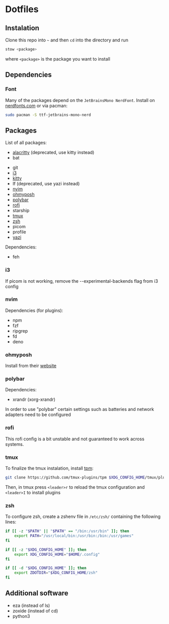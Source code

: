 # Dotfiles

<!-- TODO: work with git submodules -->

## Instalation

Clone this repo into `~` and then `cd` into the directory and run

```sh
stow <package>
```

where `<package>` is the package you want to install

## Dependencies

### Font

Many of the packages depend on the `JetBrainsMono NerdFont`.
Install on [nerdfonts.com](https://nerdfonts.com) or via pacman:

```sh
sudo pacman -S ttf-jetbrains-mono-nerd
```

## Packages

List of all packages:

- [alacritty](https://alacritty.org/) (deprecated, use kitty instead)
- bat
<!-- WARN: Git information should not be in a public repo -->
- git
- [i3](#i3)
- [kitty](https://sw.kovidgoyal.net/kitty/)
- lf (deprecated, use yazi instead)
- [nvim](#nvim)
- [ohmyposh](#ohmyposh)
- [polybar](#polybar)
- [rofi](#rofi)
- starship
- [tmux](#tmux)
- [zsh](#zsh)
- picom
- profile
- [yazi](https://yazi-rs.github.io/) <!-- TODO: add configuration -->

Dependencies:

- feh

### i3

If picom is not working, remove the --experimental-backends flag from i3 config

### nvim

Dependencies (for plugins):

- npm
- fzf
- ripgrep
- fd
- deno

### ohmyposh

Install from their [website](https://ohmyposh.dev)

### polybar

Dependencies:

- xrandr (xorg-xrandr)

<!-- TODO: add more information -->

In order to use "polybar" certain settings such as batteries and network adapters need to be configured

### rofi

This rofi config is a bit unstable and not guaranteed to work across systems.

### tmux

To finalize the tmux instalation, install [tpm](https://github.com/tmux-plugins/tpm):

```sh
git clone https://github.com/tmux-plugins/tpm $XDG_CONFIG_HOME/tmux/plugins/tpm
```

Then, in tmux press `<leader>r` to reload the tmux configuration and `<leader>I` to install plugins

### zsh

<!-- TODO: This can't be that hard!!! -->

To configure zsh, create a zshenv file in `/etc/zsh/` containing the following lines:

```sh
if [[ -z "$PATH" || "$PATH" == "/bin:/usr/bin" ]]; then
	export PATH="/usr/local/bin:/usr/bin:/bin:/usr/games"
fi

if [[ -z "$XDG_CONFIG_HOME" ]]; then
	export XDG_CONFIG_HOME="$HOME/.config"
fi

if [[ -d "$XDG_CONFIG_HOME" ]]; then
	export ZDOTDIR="$XDG_CONFIG_HOME/zsh"
fi
```

## Additional software

- eza (instead of ls)
- zoxide (instead of cd)
- python3
